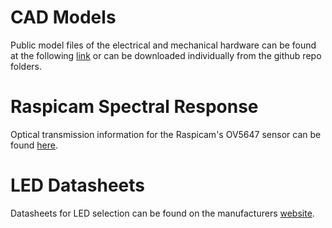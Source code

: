 # CAD Models
Public model files  of the electrical and mechanical hardware can be found at the following [link](https://cad.onshape.com/documents/d349cbe923c6f7dbdb5a9266/w/20eed945a1a4fb3729cc1f11/e/83841e7147a77c529f63497d)
or can be downloaded individually from the github repo folders.

# Raspicam Spectral Response
Optical transmission information for the Raspicam's OV5647 sensor can be found [here](https://github.com/scivision/raspicam-spectra/).

# LED Datasheets
Datasheets for LED selection can be found on the manufacturers [website](https://www.osram.com/appsn/ProductSelector/?lang=en&refinementList%5Bhbc%5D%5B0%5D=TOPLED&refinementList%5Bhbc%5D%5B1%5D=Mini%20TOPLED&refinementList%5Bhbc%5D%5B2%5D=Power%20TOPLED&refinementList%5Bcolor_emulti%5D%5B0%5D=Blue%20%28450-480%20nm%29&refinementList%5Bcolor_emulti%5D%5B1%5D=True%20Green%20%28513-545%20nm%29&refinementList%5Bcolor_emulti%5D%5B2%5D=Pure%20Green%20%28554-566%20nm%29&refinementList%5Bcolor_emulti%5D%5B3%5D=Red%20%28612-630%20nm%29&refinementList%5Bcolor_emulti%5D%5B4%5D=Super%20Red%20%28627-639%20nm%29&refinementList%5Bcolor_emulti%5D%5B5%5D=Deep%20Blue%20%28439-461%20nm%29&page=1&range%5Bbeam_angle_keyword%5D%5Bmin%5D=50&range%5Bbeam_angle_keyword%5D%5Bmax%5D=70). 
